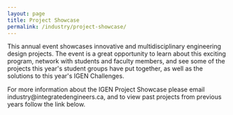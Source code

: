 ```yaml
---
layout: page
title: Project Showcase
permalink: /industry/project-showcase/
---
```


<div class="container">

<p>This annual event showcases innovative and multidisciplinary engineering design projects. The event is a great opportunity to learn about this exciting program, network with students and faculty members, and see some of the projects this year's student groups have put together, as well as the solutions to this year's IGEN Challenges.</p>

<p>For more information about the IGEN Project Showcase please email industry@integratedengineers.ca, and to view past projects from previous years follow the link below.</p>

</div>